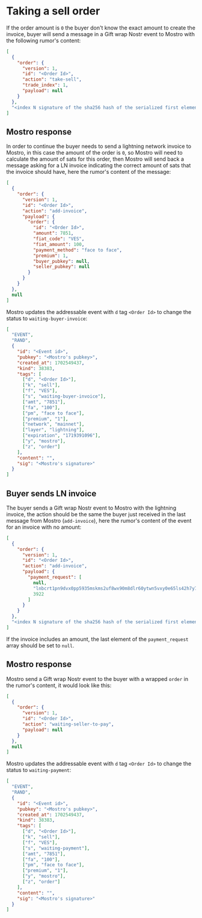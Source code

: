 # Taking a sell order

If the order amount is `0` the buyer don't know the exact amount to create the invoice, buyer will send a message in a Gift wrap Nostr event to Mostro with the following rumor's content:

```json
[
  {
    "order": {
      "version": 1,
      "id": "<Order Id>",
      "action": "take-sell",
      "trade_index": 1,
      "payload": null
    }
  },
  "<index N signature of the sha256 hash of the serialized first element of content>"
]
```

## Mostro response

In order to continue the buyer needs to send a lightning network invoice to Mostro, in this case the amount of the order is `0`, so Mostro will need to calculate the amount of sats for this order, then Mostro will send back a message asking for a LN invoice indicating the correct amount of sats that the invoice should have, here the rumor's content of the message:

```json
[
  {
    "order": {
      "version": 1,
      "id": "<Order Id>",
      "action": "add-invoice",
      "payload": {
        "order": {
          "id": "<Order Id>",
          "amount": 7851,
          "fiat_code": "VES",
          "fiat_amount": 100,
          "payment_method": "face to face",
          "premium": 1,
          "buyer_pubkey": null,
          "seller_pubkey": null
        }
      }
    }
  },
  null
]
```

Mostro updates the addressable event with `d` tag `<Order Id>` to change the status to `waiting-buyer-invoice`:

```json
[
  "EVENT",
  "RAND",
  {
    "id": "<Event id>",
    "pubkey": "<Mostro's pubkey>",
    "created_at": 1702549437,
    "kind": 38383,
    "tags": [
      ["d", "<Order Id>"],
      ["k", "sell"],
      ["f", "VES"],
      ["s", "waiting-buyer-invoice"],
      ["amt", "7851"],
      ["fa", "100"],
      ["pm", "face to face"],
      ["premium", "1"],
      ["network", "mainnet"],
      ["layer", "lightning"],
      ["expiration", "1719391096"],
      ["y", "mostro"],
      ["z", "order"]
    ],
    "content": "",
    "sig": "<Mostro's signature>"
  }
]
```

## Buyer sends LN invoice

The buyer sends a Gift wrap Nostr event to Mostro with the lightning invoice, the action should be the same the buyer just received in the last message from Mostro (`add-invoice`), here the rumor's content of the event for an invoice with no amount:

```json
[
  {
    "order": {
      "version": 1,
      "id": "<Order Id>",
      "action": "add-invoice",
      "payload": {
        "payment_request": [
          null,
          "lnbcrt1pn9dvx0pp5935mskms2uf8wx90m8dlr60ytwn5vxy0e65ls42h7y7exweyvekqdqqcqzzsxqyz5vqsp5xjmllv4ta7jkuc5nfgqp8qjc3amzfewmlycpkkggr7q2y5mjfldq9qyyssqncpf3vm8hwujutqc99f0vy45zh8es54mn6u99q9t6rwm0q80dxszskzrp24y46lxqkc7ly9p80t6lalc8x8xhsn49yhy70a7wqyygugpv7chqs",
          3922
        ]
      }
    }
  },
  "<index N signature of the sha256 hash of the serialized first element of content>"
]
```

If the invoice includes an amount, the last element of the `payment_request` array should be set to `null`.

## Mostro response

Mostro send a Gift wrap Nostr event to the buyer with a wrapped `order` in the rumor's content, it would look like this:

```json
[
  {
    "order": {
      "version": 1,
      "id": "<Order Id>",
      "action": "waiting-seller-to-pay",
      "payload": null
    }
  },
  null
]
```

Mostro updates the addressable event with `d` tag `<Order Id>` to change the status to `waiting-payment`:

```json
[
  "EVENT",
  "RAND",
  {
    "id": "<Event id>",
    "pubkey": "<Mostro's pubkey>",
    "created_at": 1702549437,
    "kind": 38383,
    "tags": [
      ["d", "<Order Id>"],
      ["k", "sell"],
      ["f", "VES"],
      ["s", "waiting-payment"],
      ["amt", "7851"],
      ["fa", "100"],
      ["pm", "face to face"],
      ["premium", "1"],
      ["y", "mostro"],
      ["z", "order"]
    ],
    "content": "",
    "sig": "<Mostro's signature>"
  }
]
```
